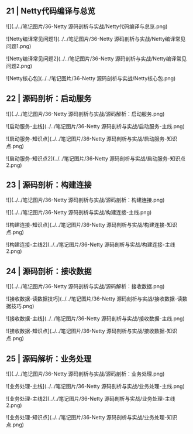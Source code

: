 ## 21 | Netty代码编译与总览

![](../../笔记图片/36-Netty 源码剖析与实战/Netty代码编译与总览.png)

![Netty编译常见问题1](../../笔记图片/36-Netty 源码剖析与实战/Netty编译常见问题1.png)

![Netty编译常见问题2](../../笔记图片/36-Netty 源码剖析与实战/Netty编译常见问题2.png)

![Netty核心包](../../笔记图片/36-Netty 源码剖析与实战/Netty核心包.png)

## 22 | 源码剖析：启动服务

![](../../笔记图片/36-Netty 源码剖析与实战/源码解析：启动服务.png)

![启动服务-主线](../../笔记图片/36-Netty 源码剖析与实战/启动服务-主线.png)

![启动服务-知识点](../../笔记图片/36-Netty 源码剖析与实战/启动服务-知识点.png)

![启动服务-知识点2](../../笔记图片/36-Netty 源码剖析与实战/启动服务-知识点2.png)

## 23 | 源码剖析：构建连接

![](../../笔记图片/36-Netty 源码剖析与实战/源码剖析：构建连接.png)

![](../../笔记图片/36-Netty 源码剖析与实战/构建连接-主线.png)

![构建连接-知识点](../../笔记图片/36-Netty 源码剖析与实战/构建连接-知识点.png)

![构建连接-主线2](../../笔记图片/36-Netty 源码剖析与实战/构建连接-主线2.png)

## 24 | 源码剖析：接收数据

![](../../笔记图片/36-Netty 源码剖析与实战/源码解析：接收数据.png)

![接收数据-读数据技巧](../../笔记图片/36-Netty 源码剖析与实战/接收数据-读数据技巧.png)

![接收数据-主线](../../笔记图片/36-Netty 源码剖析与实战/接收数据-主线.png)

![接收数据-知识点](../../笔记图片/36-Netty 源码剖析与实战/接收数据-知识点.png)

## 25 | 源码解析：业务处理

![](../../笔记图片/36-Netty 源码剖析与实战/源码剖析：业务处理.png)

![业务处理-主线](../../笔记图片/36-Netty 源码剖析与实战/业务处理-主线.png)

![业务处理-主线2](../../笔记图片/36-Netty 源码剖析与实战/业务处理-主线2.png)

![业务处理-知识点](../../笔记图片/36-Netty 源码剖析与实战/业务处理-知识点.png)

